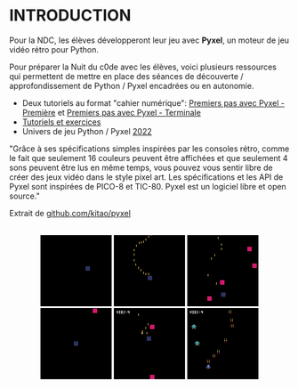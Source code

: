# INTRODUCTION

Pour la NDC, les élèves développeront leur jeu avec **Pyxel**, un moteur de jeu vidéo rétro pour Python.

Pour préparer la Nuit du c0de avec les élèves, voici plusieurs ressources qui permettent de mettre en place des séances de découverte / approfondissement de Python / Pyxel encadrées ou en autonomie.

* Deux tutoriels au format "cahier numérique": [Premiers pas avec Pyxel - Première](www.cahiernum.net/J682W5) et [Premiers pas avec Pyxel - Terminale](www.cahiernum.net/KV8H5B)
* [Tutoriels et exercices](/DOCUMENTATION/PYTHON/TUTORIELS)
* Univers de jeu Python / Pyxel [2022](/DOCUMENTATION/PYTHON/03-univers-python-2022/)

"Grâce à ses spécifications simples inspirées par les consoles rétro, comme le fait que seulement 16 couleurs peuvent être affichées et que seulement 4 sons peuvent être lus en même temps, vous pouvez vous sentir libre de créer des jeux vidéo dans le style pixel art. Les spécifications et les API de Pyxel sont inspirées de PICO-8 et TIC-80. Pyxel est un logiciel libre et open source." 

Extrait de [github.com/kitao/pyxel](https://github.com/kitao/pyxel/blob/main/docs/README.fr.md)

<br />
<center>
<img src="https://raw.githubusercontent.com/nuitducode/DOCUMENTATION/main/docs/assets/images/tutoriels/pyxel-tutoriel-01.gif" width=128 />
<img src="https://raw.githubusercontent.com/nuitducode/DOCUMENTATION/main/docs/assets/images/tutoriels/pyxel-tutoriel-02.gif" width=128 />
<img src="https://raw.githubusercontent.com/nuitducode/DOCUMENTATION/main/docs/assets/images/tutoriels/pyxel-tutoriel-03.gif" width=128 />
<img src="https://raw.githubusercontent.com/nuitducode/DOCUMENTATION/main/docs/assets/images/tutoriels/pyxel-tutoriel-04.gif" width=128 />
<img src="https://raw.githubusercontent.com/nuitducode/DOCUMENTATION/main/docs/assets/images/tutoriels/pyxel-tutoriel-05.gif" width=128 />
<img src="https://raw.githubusercontent.com/nuitducode/DOCUMENTATION/main/docs/assets/images/tutoriels/pyxel-tutoriel-06.gif" width=128 />
</center>
